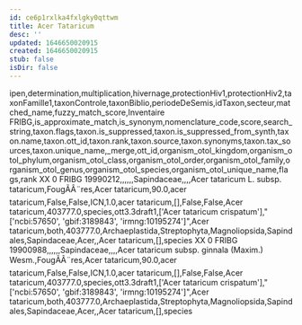 ```yaml
---
id: ce6p1rxlka4fxlgky0qttwm
title: Acer Tataricum
desc: ''
updated: 1646650020915
created: 1646650020915
stub: false
isDir: false
---
```

ipen,determination,multiplication,hivernage,protectionHiv1,protectionHiv2,taxonFamille1,taxonControle,taxonBiblio,periodeDeSemis,idTaxon,secteur,matched_name,fuzzy_match_score,Inventaire FRIBG,is_approximate_match,is_synonym,nomenclature_code,score,search_string,taxon.flags,taxon.is_suppressed,taxon.is_suppressed_from_synth,taxon.name,taxon.ott_id,taxon.rank,taxon.source,taxon.synonyms,taxon.tax_sources,taxon.unique_name,_merge,ott_id,organism_otol_kingdom,organism_otol_phylum,organism_otol_class,organism_otol_order,organism_otol_family,organism_otol_genus,organism_otol_species,organism_otol_unique_name,flags,rank
XX 0 FRIBG 19990212,,,,,,Sapindaceae,,,,Acer tataricum L. subsp. tataricum,FougÃÂ¨res,Acer tataricum,90.0,acer tataricum,False,False,ICN,1.0,acer tataricum,[],False,False,Acer tataricum,403777.0,species,ott3.3draft1,['Acer tataricum crispatum'],"['ncbi:57650', 'gbif:3189843', 'irmng:10195274']",Acer tataricum,both,403777.0,Archaeplastida,Streptophyta,Magnoliopsida,Sapindales,Sapindaceae,Acer,,Acer tataricum,[],species
XX 0 FRIBG 19900988,,,,,,Sapindaceae,,,,Acer tataricum subsp. ginnala (Maxim.) Wesm.,FougÃÂ¨res,Acer tataricum,90.0,acer tataricum,False,False,ICN,1.0,acer tataricum,[],False,False,Acer tataricum,403777.0,species,ott3.3draft1,['Acer tataricum crispatum'],"['ncbi:57650', 'gbif:3189843', 'irmng:10195274']",Acer tataricum,both,403777.0,Archaeplastida,Streptophyta,Magnoliopsida,Sapindales,Sapindaceae,Acer,,Acer tataricum,[],species
